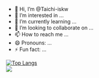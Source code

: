 - 👋 Hi, I’m @Taichi-iskw
- 👀 I’m interested in ...
- 🌱 I’m currently learning ...
- 💞️ I’m looking to collaborate on ...
- 📫 How to reach me ...
- 😄 Pronouns: ...
- ⚡ Fun fact: ...

<!---
Taichi-iskw/Taichi-iskw is a ✨ special ✨ repository because its `README.md` (this file) appears on your GitHub profile.
You can click the Preview link to take a look at your changes.
--->

[![Top Langs](https://github-readme-stats.vercel.app/api/top-langs/?username=Taichi-iskw&theme=vue-dark&show_icons=true&layout=compact)](https://github.com/t/github-readme-stats)  
![](http://github-profile-summary-cards.vercel.app/api/cards/productive-time?username=Taichi-iskw&theme=gruvbox&utcOffset=9)

